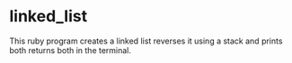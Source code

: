 # linked_list

This ruby program creates a linked list reverses it using a stack and prints both returns both in the terminal.
